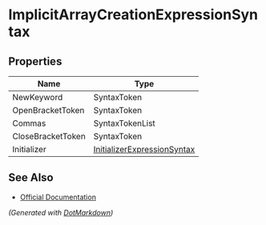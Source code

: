 # ImplicitArrayCreationExpressionSyntax

## Properties

| Name              | Type                                                          |
| ----------------- | ------------------------------------------------------------- |
| NewKeyword        | SyntaxToken                                                   |
| OpenBracketToken  | SyntaxToken                                                   |
| Commas            | SyntaxTokenList                                               |
| CloseBracketToken | SyntaxToken                                                   |
| Initializer       | [InitializerExpressionSyntax](InitializerExpressionSyntax.md) |

## See Also

* [Official Documentation](https://docs.microsoft.com/en-us/dotnet/api/microsoft.codeanalysis.csharp.syntax.implicitarraycreationexpressionsyntax)


*\(Generated with [DotMarkdown](http://github.com/JosefPihrt/DotMarkdown)\)*